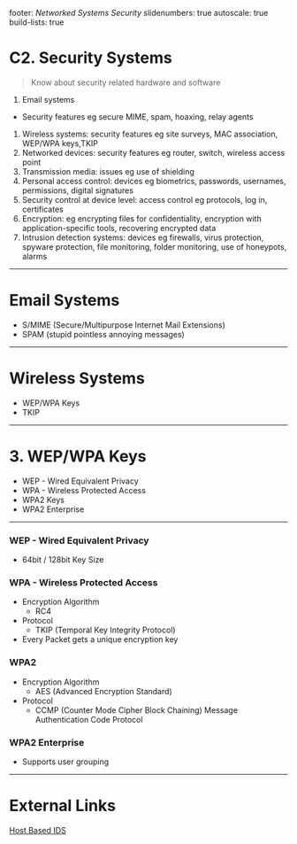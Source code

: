 footer: *Networked Systems Security*
slidenumbers: true
autoscale: true
build-lists: true

# C2. Security Systems

> Know about security related hardware and software
1. Email systems
- Security features eg secure MIME, spam, hoaxing, relay agents
1. Wireless systems: security features eg site surveys, MAC association, WEP/WPA keys,TKIP
1. Networked devices: security features eg router, switch, wireless access point
1. Transmission media: issues eg use of shielding
1. Personal access control: devices eg biometrics, passwords, usernames, permissions, digital signatures
1. Security control at device level: access control eg protocols, log in, certificates
1. Encryption: eg encrypting files for confidentiality, encryption with application-specific tools, recovering encrypted data
1. Intrusion detection systems: devices eg firewalls, virus protection, spyware protection, file monitoring, folder monitoring, use of honeypots, alarms

---
 
# Email Systems

- S/MIME (Secure/Multipurpose Internet Mail Extensions)
- SPAM (stupid pointless annoying messages)

<!-- - HOAXING -->
<!-- - Relay Agents -->

---

# Wireless Systems

<!-- - Site Surveys -->
<!-- - MAC Assocications -->
- WEP/WPA Keys
- TKIP

<!-- --- -->

<!-- # 1. Site Surveys -->

<!-- A wireless site survey, sometimes called an RF site survey or wireless survey, is the process of planning and designing a wireless network, to provide a wireless solution that will deliver: -->

<!-- - the required wireless coverage,
- data rates,
- network capacity,
- roaming capability and
- Quality of Service (QoS) -->

<!-- The survey usually involves a site visit to test for RF interference, and to identify optimum installation locations for access points. This requires analysis of building floor plans, inspection of the facility, and use of site survey tools. Interviews with IT management and the end users of the wireless network are also important to determine the design parameters for the wireless network. As part of the wireless site survey, the effective range boundary is set, which defines the area over which signal levels needed support the intended application. This involves determining the minimum signal to noise ratio (SNR) needed to support performance requirements. Wireless site survey can also mean the walk-testing, auditing, analysis or diagnosis of an existing wireless network, particularly one which is not providing the level of service required. -->

<!-- ---

# 2. MAC Associations

- MAC Address Filtering
- Whitelisting
- Blacklisting -->

---

# 3. WEP/WPA Keys

- WEP - Wired Equivalent Privacy
- WPA - Wireless Protected Access
- WPA2 Keys
- WPA2 Enterprise

<!-- # Radio Analogy -->

---

### WEP - Wired Equivalent Privacy

- 64bit / 128bit Key Size

### WPA - Wireless Protected Access

- Encryption Algorithm
	- RC4
- Protocol
	- TKIP (Temporal Key Integrity Protocol)
- Every Packet gets a unique encryption key

### WPA2
- Encryption Algorithm
	- AES (Advanced Encryption Standard)
- Protocol
	- CCMP (Counter Mode Cipher Block Chaining) Message Authentication Code Protocol

### WPA2 Enterprise
- Supports user grouping

<!-- # IDS -->









---

# External Links

[Host Based IDS](https://www.alienvault.com/blogs/security-essentials/open-source-intrusion-detection-tools-a-quick-overview)